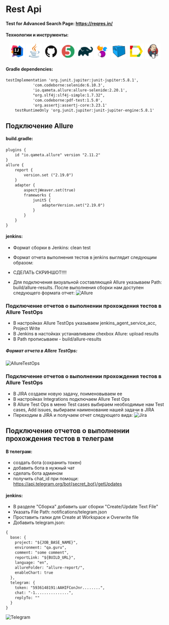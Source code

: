 # Rest Api
#### Test for Advanced Search Page: https://reqres.in/
#### Технологии и инструменты:
<p align="center">
<a href="https://www.jetbrains.com/idea/"><img src="/icons/Intelij_IDEA.png" width="50" height="50"  alt="IDEA"/></a>
<a href="https://www.java.com/"><img src="/icons/Java.png" width="50" height="50"  alt="Java"/></a>
<a href="https://github.com/"><img src="/icons/GitHub-Mark.png" width="50" height="50"  alt="Github"/></a>
<a href="https://junit.org/junit5/"><img src="/icons/JUnit5.png" width="50" height="50"  alt="JUnit 5"/></a>
<a href="https://gradle.org/"><img src="/icons/Gradle.png" width="50" height="50"  alt="Gradle"/></a>
<a href="https://selenide.org/"><img src="/icons/Selenide.png" width="50" height="50"  alt="Selenide"/></a>
<a href="https://aerokube.com/selenoid/"><img src="/icons/Selenoid.png" width="50" height="50"  alt="Selenoid"/></a>
<a href="https://github.com/allure-framework/allure2"><img src="/icons/Allure_Report.png" width="50" height="50"  alt="Allure"/></a>
<a href="https://www.jenkins.io/"><img src="/icons/Jenkins.png" width="50" height="50"  alt="Jenkins"/></a>
</p>

#### Gradle dependencies:
```
testImplementation 'org.junit.jupiter:junit-jupiter:5.8.1',
            'com.codeborne:selenide:6.10.3',
            'io.qameta.allure:allure-selenide:2.20.1',
            "org.slf4j:slf4j-simple:1.7.32",
            'com.codeborne:pdf-test:1.5.0',
            'org.assertj:assertj-core:3.23.1'
    testRuntimeOnly 'org.junit.jupiter:junit-jupiter-engine:5.8.1'
```
## Подключение Allure
#### build.gradle:
```
plugins {
    id "io.qameta.allure" version "2.11.2"
}
allure {
    report {
        version.set ("2.19.0")
    }
    adapter {
        aspectjWeaver.set(true)
        frameworks {
            junit5 {
                adapterVersion.set("2.19.0")
            }
        }
    }
}
```
#### jenkins:
- Формат сборки в Jenkins: clean test
- Формат отчета выполнения тестов в jenkins выглядит следующим образом:
- СДЕЛАТЬ СКРИНШОТ!!!!


- Для подключения визуальной составляющей Allure указываем Path: build/allure-results. После выполнения сборки нам доступен следующего формата отчет:
![Allure](https://user-images.githubusercontent.com/81954013/222976530-7932dbdf-303d-42ca-9de5-e3ed678a410b.png)


### Подключение отчетов о выполнении прохождения тестов в Allure TestOps
- В настройках Allure TestOps указываем jenkins_agent_service_acc, Project Write
- В Jenkins в настойках устанавливаем chexbox Allure: upload results
- В Path прописываем - build/allure-results
##### Формат отчета в Allere TestOps:
![AllureTestOps](https://user-images.githubusercontent.com/81954013/222976545-7e5272e2-3100-4976-a25f-385e64501cd5.png)


### Подключение отчетов о выполнении прохождения тестов в Allure TestOps
- В JIRA создаем новую задачу, поименовываем ее
- В настройках Integrations подключаем Allure Test Ops
- В Allure Test Ops в меню Test cases выбираем необходимые нам Test cases, Add issues, выбираем наименование нашей задачи в JIRA
- Переходим в JIRA и получаем отчет следующего вида:
![Jira](https://user-images.githubusercontent.com/81954013/222977581-6dee3906-6d94-4407-8801-03ec9aade463.png)


## Подключение отчетов о выполнении прохождения тестов в телеграм
#### В телеграм:
- создать бота (сохранить токен)
- добавить бота в нужный чат
- сделать бота админом
- получить chat_id при помощи: https://api.telegram.org/bot{secret_bot}/getUpdates
#### jenkins:
- В разделе "Сборка" добавить шаг сборки "Create/Update Text File"
- Указать File Path: notifications/telegram.json
- Проставить галки для Create at Workspace и Overwrite file
- Добавить telegram.json:
```
{
  base: {
    project: "${JOB_BASE_NAME}",
    environment: "qa.guru",
    comment: "some comment",
    reportLink: "${BUILD_URL}",
    language: "en",
    allureFolder: "allure-report/",
    enableChart: true
  },
  telegram: {
    token: "5936148191:AAHIFConJnr........",
    chat: "-1...............",
    replyTo: ""
  }
}
```
![Telegram](https://user-images.githubusercontent.com/81954013/211162995-dfe5de97-2582-4fc8-924b-5e5e693071e5.png)


